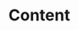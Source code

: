 <!-- vim:spell:spelllang=en:
Note that the article title is missing.
It is managed directly by DotClear2.
- - - - - - - - - - - - - - - - -
Insert below a short introduction
=================================
-->

<!-- :::::::::: EXCERPT SEPARATOR :::::::::: -->

Content
=======
